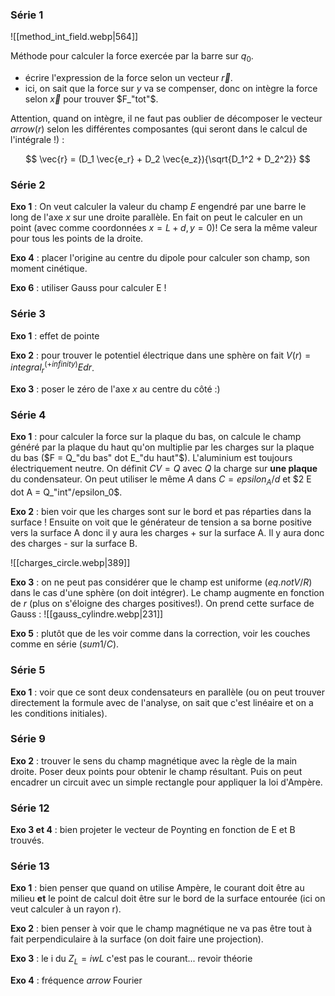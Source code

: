 ### Série 1

  ![[method_int_field.webp|564]]

Méthode pour calculer la force exercée par la barre sur $q_0$.
- écrire l'expression de la force selon un vecteur $\vec{r}$.
- ici, on sait que la force sur $y$ va se compenser, donc on intègre la force selon $\vec{x}$ pour trouver $F_"tot"$.

Attention, quand on intègre, il ne faut pas oublier de décomposer le vecteur $arrow(r)$ selon les différentes composantes (qui seront dans le calcul de l'intégrale !) :

$$ \vec{r} = (D_1 \vec{e_r} + D_2 \vec{e_z}){\sqrt{D_1^2 + D_2^2}} $$
### Série 2

**Exo 1** : On veut calculer la valeur du champ $E$ engendré par une barre le long de l'axe $x$ sur une droite parallèle. En fait on peut le calculer en un point (avec comme coordonnées $x = L + d, y = 0$)! Ce sera la même valeur pour tous les points de la droite.

**Exo 4** : placer l'origine au centre du dipole pour calculer son champ, son moment cinétique.

**Exo 6** : utiliser Gauss pour calculer E !

### Série 3

**Exo 1** : effet de pointe

**Exo 2** : pour trouver le potentiel électrique dans une sphère on fait $V(r) = integral_r^(+infinity) E d r$.

**Exo 3** : poser le zéro de l'axe $x$ au centre du côté :)

### Série 4

**Exo 1** : pour calculer la force sur la plaque du bas, on calcule le champ généré par la plaque du haut qu'on multiplie par les charges sur la plaque du bas ($F = Q_"du bas" dot E_"du haut"$). L'aluminium est toujours électriquement neutre. On définit $CV = Q$ avec $Q$ la charge sur **une plaque** du condensateur. On peut utiliser le même $A$ dans $C = epsilon_A/d$ et $2 E dot A = Q_"int"/epsilon_0$.

**Exo 2** : bien voir que les charges sont sur le bord et pas réparties dans la surface ! Ensuite on voit que le générateur de tension a sa borne positive vers la surface A donc il y aura les charges + sur la surface A. Il y aura donc des charges - sur la surface B.

![[charges_circle.webp|389]]

**Exo 3** : on ne peut pas considérer que le champ est uniforme ($eq.not V/R$) dans le cas d'une sphère (on doit intégrer). Le champ augmente en fonction de $r$  (plus on s'éloigne des charges positives!).
On prend cette surface de Gauss :
![[gauss_cylindre.webp|231]]

**Exo 5** : plutôt que de les voir comme dans la correction, voir les couches comme en série ($sum 1/C$).
### Série 5

**Exo 1** : voir que ce sont deux condensateurs en parallèle (ou on peut trouver directement la formule avec de l'analyse, on sait que c'est linéaire et on a les conditions initiales).
### Série 9

**Exo 2** : trouver le sens du champ magnétique avec la règle de la main droite. Poser deux points pour obtenir le champ résultant. Puis on peut encadrer un circuit avec un simple rectangle pour appliquer la loi d'Ampère.

### Série 12

**Exo 3 et 4** : bien projeter le vecteur de Poynting en fonction de E et B trouvés.
### Série 13

**Exo 1** : bien penser que quand on utilise Ampère, le courant doit être au milieu **et** le point de calcul doit être sur le bord de la surface entourée (ici on veut calculer à un rayon r).

**Exo 2** : bien penser à voir que le champ magnétique ne va pas être tout à fait perpendiculaire à la surface (on doit faire une projection).

**Exo 3** : le i du $Z_L = i w L$ c'est pas le courant... revoir théorie

**Exo 4** : fréquence $arrow$ Fourier